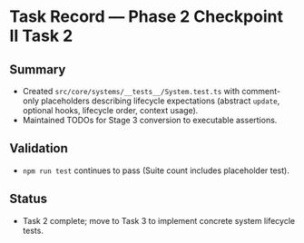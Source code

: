 # Task Record — Phase 2 Checkpoint II Task 2

## Summary
- Created `src/core/systems/__tests__/System.test.ts` with comment-only placeholders describing lifecycle expectations (abstract `update`, optional hooks, lifecycle order, context usage).
- Maintained TODOs for Stage 3 conversion to executable assertions.

## Validation
- `npm run test` continues to pass (Suite count includes placeholder test).

## Status
- Task 2 complete; move to Task 3 to implement concrete system lifecycle tests.
